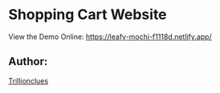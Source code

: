 
# Shopping Cart Website

View the Demo Online: https://leafy-mochi-f1118d.netlify.app/

## Author:
[Trillionclues](https://github.com/trillionclues)
